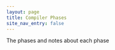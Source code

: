 ```yaml
---
layout: page
title: Compiler Phases
site_nav_entry: false
---
```

The phases and notes about each phase